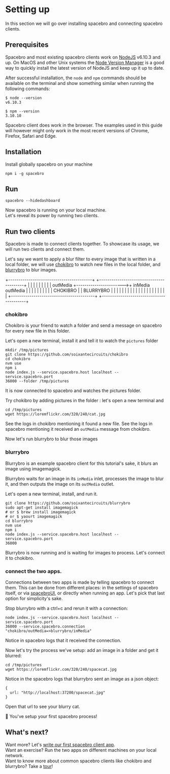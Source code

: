 # Setting up

In this section we will go over installing spacebro and connecting
spacebro clients.

## Prerequisites

Spacebro and most existing spacebro clients work on [NodeJS](https://nodejs.org/en/)
v6.10.3 and up. On MacOS and other Unix systems the [Node Version
Manager](https://github.com/creationix/nvm) is a good way to quickly
install the latest version of NodeJS and keep up it up to date.

After successful installation, the `node` and `npm` commands should be
available on the terminal and show something similar when running the
following commands:

```
$ node --version
v6.10.3
```

```
$ npm --version
3.10.10
```

Spacebro client does work in the browser. The
examples used in this guide will however might only work in the most recent
versions of Chrome, Firefox, Safari and Edge.

## Installation

Install globally spacebro on your machine

```
npm i -g spacebro
```

## Run

```
spacebro --hidedashboard
```

Now spacebro is running on your local machine.  
Let's reveal its power by running two clients.

## Run two clients

Spacebro is made to connect clients together. To showcase its usage, we
will run two clients and connect them.

Let's say we want to apply a blur filter to every image that is written
in a local folder, we will use
[chokibro](https://github.com/soixantecircuits/chokibro) to watch new
files in the local folder, and
[blurrybro](https://github.com/spacebro/blurrybro) to blur
images.

+-----------------------------------------+                        +-----------------------------------------+
|                                         |                        |                                         |
|                                         |                        |                                         |
|                                outMedia +----------------------->+ inMedia                        outMedia |
|                                         |                        |                                         |
|                                         |                        |                                         |
|                CHOKIBRO                 |                        |                BLURRYBRO                |
|                                         |                        |                                         |
|                                         |                        |                                         |
|                                         |                        |                                         |
|                                         |                        |                                         |
|                                         |                        |                                         |
+-----------------------------------------+                        +-----------------------------------------+

### chokibro

Chokibro is your friend to watch a folder and send a message on spacebro
for every new file in this folder.

Let's open a new terminal, install it and tell it to watch the `pictures` folder

```
mkdir /tmp/pictures
git clone https://github.com/soixantecircuits/chokibro
cd chokibro
nvm use
npm i
node index.js --service.spacebro.host localhost --service.spacebro.port
36000 --folder /tmp/pictures
```

It is now connected to spacebro and watches the pictures folder.

Try chokibro by adding pictures in the folder : let's open a new terminal and

```
cd /tmp/pictures
wget https://loremflickr.com/320/240/cat.jpg
```

See the logs in chokibro mentioning it found a new file. See the logs in
spacebro mentioning it received an `outMedia` message from chokibro.

Now let's run blurrybro to blur those images

### blurrybro

Blurrybro is an example spacebro client for this tutorial's sake,
it blurs an image using imagemagick.

Blurrybro waits for an image in its
`inMedia` inlet, processes the image to blur it, and then outputs the
image on its `outMedia` outlet.

Let's open a new terminal, install, and run it.

```
git clone https://github.com/soixantecircuits/blurrybro
sudo apt-get install imagemagick
# or $ brew install imagemagick
# or $ yaourt imagemagick
cd blurrybro
nvm use
npm i
node index.js --service.spacebro.host localhost --service.spacebro.port
36000
```

Blurrybro is now running and is waiting for images to process. Let's
connect it to chokibro.

### connect the two apps.

Connections between two apps is made by telling spacebro to connect
them. This can be done from different places: in the settings of
spacebro itself, or via [spacebroUI](http://spacebro.space/), or
directly when running an app. Let's pick that last option for
simplicity's sake.

Stop blurrybro with a ctrl+c and rerun it with a connection:

```
node index.js --service.spacebro.host localhost --service.spacebro.port
36000 --service.spacebro.connection "chokibro/outMedia=>blurrybro/inMedia"
```

Notice in spacebro logs that it received the connection.

Now let's try the process we've setup: add an image in a folder and get
it blurred:


```
cd /tmp/pictures
wget https://loremflickr.com/320/240/spacecat.jpg
```

Notice in the spacebro logs that blurrybro sent an image as a json
object:

```
{
  url: "http://localhost:37200/spacecat.jpg"
}
```

Open that url to see your blurry cat.

🎉 You've setup your first spacebro process!

## What's next?

Want more? Let's [write our first spacebro client
app](./starting.md).  
Want an exercise? Run the two apps on different machines on your local
network.  
Want to know more about common spacebro clients like chokibro and
blurrybro? Take a [tour](https://medium.com/@emmanuelgeoffray/what-we-built-with-spacebro-so-far)!
